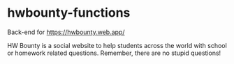 # hwbounty-functions
Back-end for <https://hwbounty.web.app/>

HW Bounty is a social website to help students across the world with school or homework related questions. Remember, there are no stupid questions!
